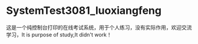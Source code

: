 # SystemTest3081_luoxiangfeng
这是一个纯控制台打印的在线考试系统，用于个人练习，没有实际作用，欢迎交流学习，It is purpose of study,It didn't work！
